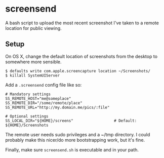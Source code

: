 # screensend

A bash script to upload the most recent screenshot I've taken to a remote
location for public viewing.

## Setup

On OS X, change the default location of screenshots from the desktop to somewhere
more sensible.

```
$ defaults write com.apple.screencapture location ~/Screenshots/
$ killall SystemUIServer
```

Add a `.screensend` config file like so:

```
# Mandatory settings
SS_REMOTE_HOST="me@someplace"
SS_REMOTE_DIR="/some/remote/place"
SS_REMOTE_URL="http://my.domain.me/pics/:file"

# Optional settings
SS_LOCAL_DIR="${HOME}/screens"                  # Default: ${HOME}/Screenshots
```

The remote user needs sudo privileges and a ~/tmp directory. I could probably
make this nicer/do more bootstrapping work, but it's fine.

Finally, make sure `screensend.sh` is executable and in your path.